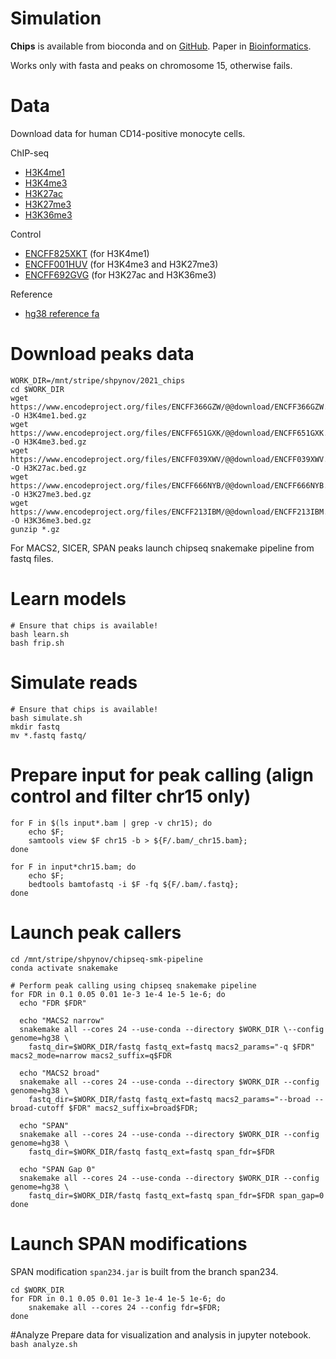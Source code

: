 Simulation
==========

**Chips** is available from bioconda and on [GitHub](https://github.com/gymreklab/chips).
Paper in [Bioinformatics](https://link.springer.com/article/10.1186/s12859-021-04097-5).

Works only with fasta and peaks on chromosome 15, otherwise fails.

# Data
Download data for human CD14-positive monocyte cells.

ChIP-seq
* [H3K4me1](https://www.encodeproject.org/files/ENCFF076WOE/)
* [H3K4me3](https://www.encodeproject.org/files/ENCFF001FYS/)
* [H3K27ac](https://www.encodeproject.org/files/ENCFF000CEN/)
* [H3K27me3](https://www.encodeproject.org/files/ENCFF001FYR/)
* [H3K36me3](https://www.encodeproject.org/files/ENCFF000CFB/)

Control
* [ENCFF825XKT](https://www.encodeproject.org/files/ENCFF825XKT/) (for H3K4me1)
* [ENCFF001HUV](https://www.encodeproject.org/files/ENCFF001HUV/) (for H3K4me3 and H3K27me3)
* [ENCFF692GVG](https://www.encodeproject.org/files/ENCFF692GVG/) (for H3K27ac and H3K36me3)

Reference
* [hg38 reference fa](https://www.encodeproject.org/files/GRCh38_no_alt_analysis_set_GCA_000001405.15/)

# Download peaks data
```
WORK_DIR=/mnt/stripe/shpynov/2021_chips
cd $WORK_DIR
wget https://www.encodeproject.org/files/ENCFF366GZW/@@download/ENCFF366GZW.bed.gz -O H3K4me1.bed.gz
wget https://www.encodeproject.org/files/ENCFF651GXK/@@download/ENCFF651GXK.bed.gz -O H3K4me3.bed.gz  
wget https://www.encodeproject.org/files/ENCFF039XWV/@@download/ENCFF039XWV.bed.gz -O H3K27ac.bed.gz
wget https://www.encodeproject.org/files/ENCFF666NYB/@@download/ENCFF666NYB.bed.gz -O H3K27me3.bed.gz      
wget https://www.encodeproject.org/files/ENCFF213IBM/@@download/ENCFF213IBM.bed.gz -O H3K36me3.bed.gz
gunzip *.gz
```

For MACS2, SICER, SPAN peaks launch chipseq snakemake pipeline from fastq files.

# Learn models

```
# Ensure that chips is available!
bash learn.sh
bash frip.sh
```

# Simulate reads

```
# Ensure that chips is available!
bash simulate.sh
mkdir fastq
mv *.fastq fastq/
```

# Prepare input for peak calling (align control and filter chr15 only)
```
for F in $(ls input*.bam | grep -v chr15); do 
    echo $F; 
    samtools view $F chr15 -b > ${F/.bam/_chr15.bam}; 
done
 
for F in input*chr15.bam; do 
    echo $F; 
    bedtools bamtofastq -i $F -fq ${F/.bam/.fastq}; 
done
```

# Launch peak callers
```
cd /mnt/stripe/shpynov/chipseq-smk-pipeline
conda activate snakemake

# Perform peak calling using chipseq snakemake pipeline
for FDR in 0.1 0.05 0.01 1e-3 1e-4 1e-5 1e-6; do
  echo "FDR $FDR"
  
  echo "MACS2 narrow"
  snakemake all --cores 24 --use-conda --directory $WORK_DIR \--config genome=hg38 \
    fastq_dir=$WORK_DIR/fastq fastq_ext=fastq macs2_params="-q $FDR" macs2_mode=narrow macs2_suffix=q$FDR
  
  echo "MACS2 broad"
  snakemake all --cores 24 --use-conda --directory $WORK_DIR --config genome=hg38 \
    fastq_dir=$WORK_DIR/fastq fastq_ext=fastq macs2_params="--broad --broad-cutoff $FDR" macs2_suffix=broad$FDR;
  
  echo "SPAN"
  snakemake all --cores 24 --use-conda --directory $WORK_DIR --config genome=hg38 \
    fastq_dir=$WORK_DIR/fastq fastq_ext=fastq span_fdr=$FDR
  
  echo "SPAN Gap 0"
  snakemake all --cores 24 --use-conda --directory $WORK_DIR --config genome=hg38 \
    fastq_dir=$WORK_DIR/fastq fastq_ext=fastq span_fdr=$FDR span_gap=0    
done
```


# Launch SPAN modifications
SPAN modification `span234.jar` is built from the branch span234.

```
cd $WORK_DIR
for FDR in 0.1 0.05 0.01 1e-3 1e-4 1e-5 1e-6; do 
    snakemake all --cores 24 --config fdr=$FDR; 
done
```


#Analyze 
Prepare data for visualization and analysis in jupyter notebook.
`bash analyze.sh`
